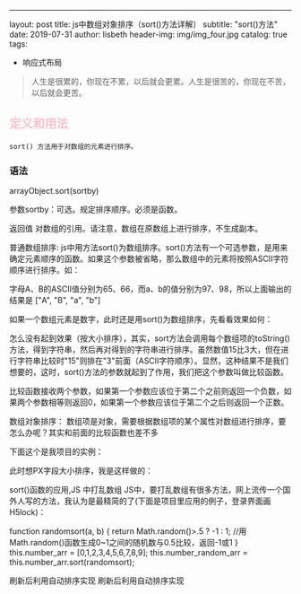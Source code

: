 ---
layout:     post
title:      js中数组对象排序（sort()方法详解）
subtitle:    "sort()方法"
date:       2019-07-31
author:     lisbeth
header-img: img/img_four.jpg
catalog: true
tags:
- 响应式布局
> 人生是很累的，你现在不累，以后就会更累。人生是很苦的，你现在不苦，以后就会更苦。

 ## <font color="pink">定义和用法</font>
 
    sort() 方法用于对数组的元素进行排序。

 ### 语法
   arrayObject.sort(sortby)

  参数sortby：可选。规定排序顺序。必须是函数。

  返回值
  对数组的引用。请注意，数组在原数组上进行排序，不生成副本。

 
普通数组排序:
   js中用方法sort()为数组排序。sort()方法有一个可选参数，是用来确定元素顺序的函数。如果这个参数被省略，那么数组中的元素将按照ASCII字符顺序进行排序。如：

字母A、B的ASCII值分别为65、66，而a、b的值分别为97、98，所以上面输出的结果是 ["A", "B", "a", "b"] 

如果一个数组元素是数字，此时还是用sort()为数组排序，先看看效果如何：



怎么没有起到效果（按大小排序），其实，sort方法会调用每个数组项的toString()方法，得到字符串，然后再对得到的字符串进行排序。虽然数值15比3大，但在进行字符串比较时"15"则排在"3"前面（ASCII字符顺序）。显然，这种结果不是我们想要的，这时，sort()方法的参数就起到了作用，我们把这个参数叫做比较函数。



比较函数接收两个参数，如果第一个参数应该位于第二个之前则返回一个负数，如果两个参数相等则返回0，如果第一个参数应该位于第二个之后则返回一个正数。

 数组对象排序：
  数组项是对象，需要根据数组项的某个属性对数组进行排序，要怎么办呢？其实和前面的比较函数也差不多

下面这个是我项目的实例：



此时想PX字段大小排序，我是这样做的：





sort()函数的应用,JS 中打乱数组
JS中，要打乱数组有很多方法，网上流传一个国外人写的方法，我认为是最精简的了(下面是项目里应用的例子，登录界面画H5lock)：

function randomsort(a, b) {
return Math.random()>.5 ? -1 : 1;  //用Math.random()函数生成0~1之间的随机数与0.5比较，返回-1或1
}
this.number_arr = [0,1,2,3,4,5,6,7,8,9];
this.number_random_arr = this.number_arr.sort(randomsort);



 刷新后利用自动排序实现      刷新后利用自动排序实现
